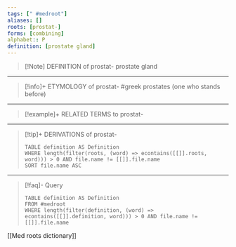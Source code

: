 ```yaml
---
tags: [" #medroot"]
aliases: []
roots: [prostat-]
forms: [combining]
alphabet:: P
definition: [prostate gland]
---
```

>[!Note] DEFINITION of prostat-
>prostate gland
_____
>[!info]+ ETYMOLOGY of prostat-
>#greek prostates (one who stands before)
_____
>[!example]+ RELATED TERMS to prostat-
>
_____
>[!tip]+ DERIVATIONS of prostat-
>```dataview
>TABLE definition AS Definition 
>WHERE length(filter(roots, (word) => econtains([[]].roots, word))) > 0 AND file.name != [[]].file.name
>SORT file.name ASC
>```
___
>[!faq]- Query
>```dataview
>TABLE definition AS Definition
>FROM #medroot
>WHERE length(filter(definition, (word) => econtains([[]].definition, word))) > 0 AND file.name != [[]].file.name
>```

[[Med roots dictionary]]